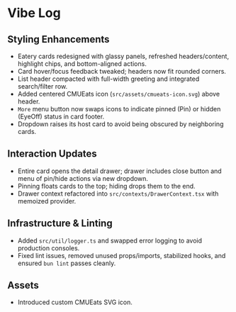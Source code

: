 # Vibe Log

## Styling Enhancements
- Eatery cards redesigned with glassy panels, refreshed headers/content, highlight chips, and bottom-aligned actions.
- Card hover/focus feedback tweaked; headers now fit rounded corners.
- List header compacted with full-width greeting and integrated search/filter row.
- Added centered CMUEats icon (`src/assets/cmueats-icon.svg`) above header.
- `More` menu button now swaps icons to indicate pinned (Pin) or hidden (EyeOff) status in card footer.
- Dropdown raises its host card to avoid being obscured by neighboring cards.

## Interaction Updates
- Entire card opens the detail drawer; drawer includes close button and menu of pin/hide actions via new dropdown.
- Pinning floats cards to the top; hiding drops them to the end.
- Drawer context refactored into `src/contexts/DrawerContext.tsx` with memoized provider.

## Infrastructure & Linting
- Added `src/util/logger.ts` and swapped error logging to avoid production consoles.
- Fixed lint issues, removed unused props/imports, stabilized hooks, and ensured `bun lint` passes cleanly.

## Assets
- Introduced custom CMUEats SVG icon.
